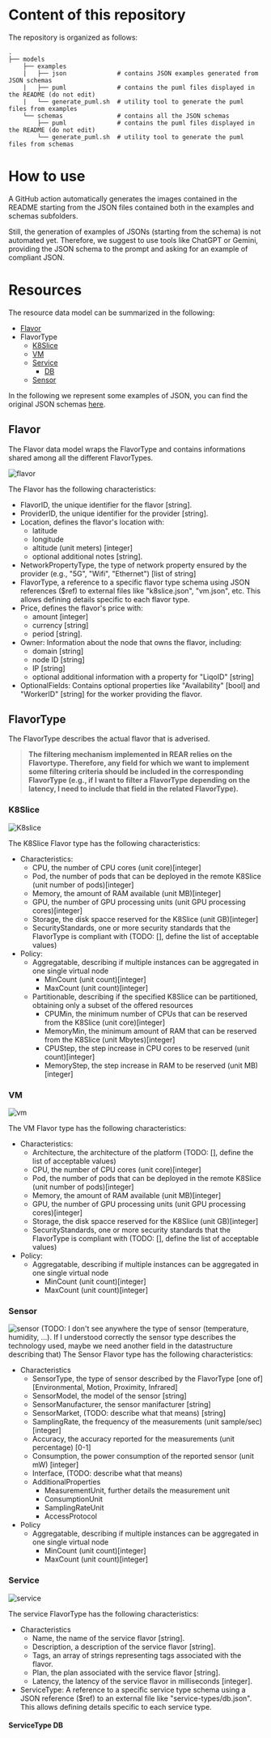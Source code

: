 # Content of this repository

The repository is organized as follows:

```
.
├── models
    ├── examples
    |   ├── json              # contains JSON examples generated from JSON schemas
    |   ├── puml              # contains the puml files displayed in the README (do not edit)
    |   └── generate_puml.sh  # utility tool to generate the puml files from examples
    └── schemas               # contains all the JSON schemas
        ├── puml              # contains the puml files displayed in the README (do not edit)
        └── generate_puml.sh  # utility tool to generate the puml files from schemas
```

# How to use

A GitHub action automatically generates the images contained in the README starting from the JSON files contained both in the examples and schemas subfolders.

Still, the generation of examples of JSONs (starting from the schema) is not automated yet. Therefore, we suggest to use tools like ChatGPT or Gemini, providing the JSON schema to the prompt and asking for an example of compliant JSON. 

# Resources

The resource data model can be summarized in the following:
 - [Flavor](#flavor)
 - FlavorType
   - [K8Slice](#K8Slice)
   - [VM](#VM)
   - [Service](#Service)
     - [DB](#ServiceType-DB)
   - [Sensor](#Sensor)

In the following we represent some examples of JSON, you can find the original JSON schemas [here](https://raw.githubusercontent.com/fluidos-project/REAR-data-models/master/models/schemas).

## Flavor

The Flavor data model wraps the FlavorType and contains informations shared among all the different FlavorTypes.

![flavor](https://plantuml.com/plantuml/proxy?src=https://raw.githubusercontent.com/fluidos-project/REAR-data-models/master/models/examples/puml/flavor.txt&fmt=svg)

<!-- Generated content starts here -->
<script>
document.write("This content was generated dynamically using JavaScript.");
</script>
<!-- Generated content ends here -->





The Flavor has the following characteristics:
 - FlavorID, the unique identifier for the flavor [string].
 - ProviderID, the unique identifier for the provider [string].
 - Location, defines the flavor's location with:
   - latitude 
   - longitude
   - altitude (unit meters) [integer]
   - optional additional notes [string].
 - NetworkPropertyType, the type of network property ensured by the provider (e.g., "5G", "Wifi", "Ethernet") [list of string]
 - FlavorType, a reference to a specific flavor type schema using JSON references ($ref) to external files like "k8slice.json", "vm.json", etc. This allows defining details specific to each flavor type.
 - Price, defines the flavor's price with: 
   - amount [integer]
   - currency [string]
   - period [string].
 - Owner: Information about the node that owns the flavor, including:
   - domain [string]
   - node ID [string]
   - IP [string]
   - optional additional information with a property for "LiqoID" [string]
 - OptionalFields: Contains optional properties like "Availability" [bool] and "WorkerID" [string] for the worker providing the flavor.

## FlavorType

The FlavorType describes the actual flavor that is adverised.

> **The filtering mechanism implemented in REAR relies on the Flavortype. Therefore, any field for which we want to implement some filtering criteria should be included in the corresponding FlavorType (e.g., if I want to filter a FlavorType depending on the latency, I need to include that field in the related FlavorType).**

### K8Slice

![K8slice](https://plantuml.com/plantuml/proxy?src=https://raw.githubusercontent.com/fluidos-project/REAR-data-models/master/models/examples/puml/flavor-types/k8slice.txt&fmt=svg)

The K8Slice Flavor type has the following characteristics:
 - Characteristics: 
   - CPU, the number of CPU cores (unit core)[integer]
   - Pod, the number of pods that can be deployed in the remote K8Slice (unit number of pods)[integer]
   - Memory, the amount of RAM available (unit MB)[integer]
   - GPU, the number of GPU processing units (unit GPU processing cores)[integer]
   - Storage, the disk spacce reserved for the K8Slice (unit GB)[integer]
   - SecurityStandards, one or more security standards that the FlavorType is compliant with (TODO: [], define the list of acceptable values)
 - Policy:
   - Aggregatable, describing if multiple instances can be aggregated in one single virtual node
     - MinCount (unit count)[integer]
     - MaxCount (unit count)[integer]
   - Partitionable, describing if the specified K8Slice can be  partitioned, obtaining only a subset of the offered resources
     - CPUMin, the minimum number of CPUs that can be reserved from the K8Slice (unit core)[integer]
     - MemoryMin, the minimum amount of RAM that can be reserved from the K8Slice (unit Mbytes)[integer]
     - CPUStep, the step increase in CPU cores to be reserved (unit count)[integer]
     - MemoryStep, the step increase in RAM to be reserved (unit MB)[integer]


### VM

![vm](https://plantuml.com/plantuml/proxy?src=https://raw.githubusercontent.com/fluidos-project/REAR-data-models/master/models/examples/puml/flavor-types/vm.txt&fmt=svg)

The VM Flavor type has the following characteristics:
 - Characteristics:
   - Architecture, the architecture of the platform (TODO: [], define the list of acceptable values)
   - CPU, the number of CPU cores (unit core)[integer]
   - Pod, the number of pods that can be deployed in the remote K8Slice (unit number of pods)[integer]
   - Memory, the amount of RAM available (unit MB)[integer]
   - GPU, the number of GPU processing units (unit GPU processing cores)[integer]
   - Storage, the disk spacce reserved for the K8Slice (unit GB)[integer]
   - SecurityStandards, one or more security standards that the FlavorType is compliant with (TODO: [], define the list of acceptable values)
 - Policy:
   - Aggregatable, describing if multiple instances can be aggregated in one single virtual node
     - MinCount (unit count)[integer]
     - MaxCount (unit count)[integer]

### Sensor

![sensor](https://plantuml.com/plantuml/proxy?src=https://raw.githubusercontent.com/fluidos-project/REAR-data-models/master/models/examples/puml/flavor-types/sensor.txt&fmt=svg)
(TODO: I don't see anywhere the type of sensor (temperature, humidity, ...). If I understood correctly the sensor type describes the technology used, maybe we need another field in the datastructure describing that)
The Sensor Flavor type has the following characteristics:
 - Characteristics
   - SensorType, the type of sensor described by the FlavorType [one of][Environmental, Motion, Proximity, Infrared] 
   - SensorModel, the model of the sensor [string]
   - SensorManufacturer, the sensor manifacturer [string]
   - SensorMarket, (TODO: describe what that means) [string]
   - SamplingRate, the frequency of the measurements (unit sample/sec) [integer]
   - Accuracy, the accuracy reported for the measurements (unit percentage) [0-1]
   - Consumption, the power consumption of the reported sensor (unit mW) [integer]
   - Interface, (TODO: describe what that means)
   - AdditionalProperties
     - MeasurementUnit, further details the measurement unit
     - ConsumptionUnit
     - SamplingRateUnit
     - AccessProtocol
 - Policy
   - Aggregatable, describing if multiple instances can be aggregated in one single virtual node
     - MinCount (unit count)[integer]
     - MaxCount (unit count)[integer]

### Service

![service](https://plantuml.com/plantuml/proxy?src=https://raw.githubusercontent.com/fluidos-project/REAR-data-models/master/models/examples/puml/flavor-types/service.txt&fmt=svg)

The service FlavorType has the following characteristics:
 - Characteristics
   - Name, the name of the service flavor [string].
   - Description, a description of the service flavor [string].
   - Tags, an array of strings representing tags associated with the flavor.
   - Plan, the plan associated with the service flavor [string].
   - Latency, the latency of the service flavor in milliseconds [integer].
 - ServiceType: A reference to a specific service type schema using a JSON reference ($ref) to an external file like "service-types/db.json". This allows defining details specific to each service type.

#### ServiceType DB

